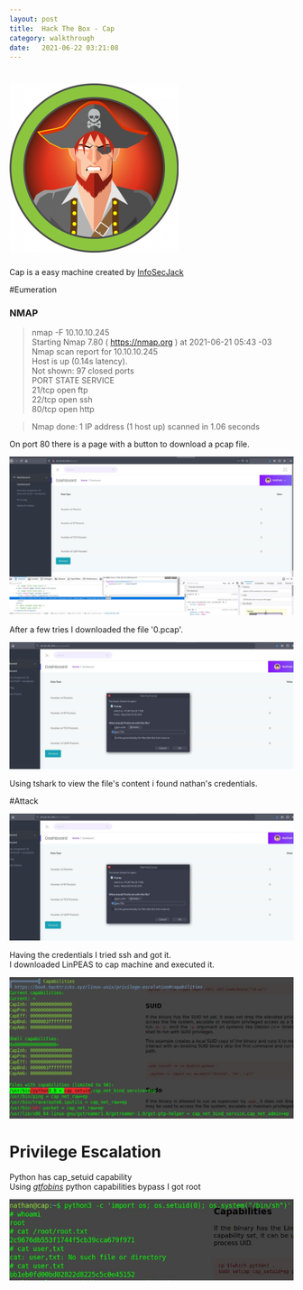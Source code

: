 ```yaml
---
layout: post
title:  Hack The Box - Cap
category: walkthrough
date:   2021-06-22 03:21:08
---
```


# ![cap](/assets/img/cap/cap.png)  
Cap is a easy machine created by [InfoSecJack](https://app.hackthebox.eu/users/52045)  
  
  
#Eumeration  
### NMAP  
  
  
>nmap -F 10.10.10.245  
>Starting Nmap 7.80 ( https://nmap.org ) at 2021-06-21 05:43 -03  
>Nmap scan report for 10.10.10.245  
>Host is up (0.14s latency).  
>Not shown: 97 closed ports  
>PORT   STATE SERVICE  
>21/tcp open  ftp  
>22/tcp open  ssh  
>80/tcp open  http  
  
>Nmap done: 1 IP address (1 host up) scanned in 1.06 seconds  
  
On port 80 there is a page with a button to download a pcap file.  
  
![Download button](/assets/img/cap/cap1.jpg)  
  
After a few tries I downloaded the file '0.pcap'.  
  
![0.pcap link](/assets/img/cap/cap2.jpg)  

Using tshark to view the file's content i found nathan's credentials.  
  
  
#Attack  
  
![credentials](/assets/img/cap/cap2.jpg)  
  
Having the credentials I tried ssh and got it.  
I downloaded LinPEAS to cap machine and executed it.  
  
![LinPEAS](/assets/img/cap/cap4.jpg)  
  
# Privilege Escalation  
  
  
Python has cap\_setuid capability  
Using *[gtfobins](https://gtfobins.github.io/gtfobins/python/)* python capabilities bypass I got root  
  
![root](/assets/img/cap/cap5.jpg)  
  
  
